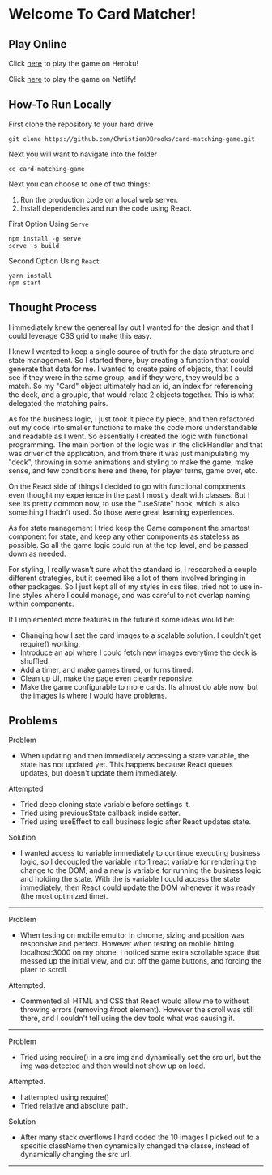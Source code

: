 # Welcome To Card Matcher!

## Play Online
Click [here](https://card-matching-game-christianb.herokuapp.com/) to play the game on Heroku!

Click [here](https://card-matcher-chistian-brooks.netlify.app/) to play the game on Netlify!

## How-To Run Locally

First clone the repository to your hard drive

```
git clone https://github.com/ChristianDBrooks/card-matching-game.git
```
Next you will want to navigate into the folder

```
cd card-matching-game
```

Next you can choose to one of two things:

1) Run the production code on a local web server.
2) Install dependencies and run the code using React.

First Option Using `Serve`
```
npm install -g serve
serve -s build
```

Second Option Using `React`
```
yarn install
npm start
```

## Thought Process

I immediately knew the genereal lay out I wanted for the design and that I could leverage CSS grid to make this easy.

I knew I wanted to keep a single source of truth for the data structure and state management. So I started there, buy creating a function that could generate that data for me. I wanted to create pairs of objects, that I could see if they were in the same group, and if they were, they would be a match. So my "Card" object ultimately had an id, an index for referencing the deck, and a groupId, that would relate 2 objects together. This is what delegated the matching pairs.

As for the business logic, I just took it piece by piece, and then refactored out my code into smaller functions to make the code more understandable and readable as I went. So essentially I created the logic with functional programming. The main portion of the logic was in the clickHandler and that was driver of the application, and from there it was just manipulating my "deck", throwing in some animations and styling to make the game, make sense, and few conditions here and there, for player turns, game over, etc.

On the React side of things I decided to go with functional components even thought my experience in the past I mostly dealt with classes. But I see its pretty common now, to use the "useState" hook, which is also something I hadn't used. So those were great learning experiences.

As for state management I tried keep the Game component the smartest component for state, and keep any other components as stateless as possible. So all the game logic could run at the top level, and be passed down as needed.

For styling, I really wasn't sure what the standard is, I researched a couple different strategies, but it seemed like a lot of them involved bringing in other packages. So I just kept all of my styles in css files, tried not to use in-line styles where I could manage, and was careful to not overlap naming within components.

If I implemented more features in the future it some ideas would be:
* Changing how I set the card images to a scalable solution. I couldn't get require() working.
* Introduce an api where I could fetch new images everytime the deck is shuffled.
* Add a timer, and make games timed, or turns timed.
* Clean up UI, make the page even cleanly reponsive.
* Make the game configurable to more cards. Its almost do able now, but the images is where I would have problems.

## Problems

Problem
* When updating and then immediately accessing a state variable, the state has not updated yet. This happens because React queues updates, but doesn't update them immediately.

Attempted
* Tried deep cloning state variable before settings it.
* Tried using previousState callback inside setter.
* Tried using useEffect to call business logic after React updates state.

Solution
* I wanted access to variable immediately to continue executing business logic, so I decoupled the variable into 1 react variable for rendering the change to the DOM, and a new js variable for running the business logic and holding the state. With the js variable I could access the state immediately, then React could update the DOM whenever it was ready (the most optimized time).

---

Problem
* When testing on mobile emultor in chrome, sizing and position was responsive and perfect. However when testing on mobile hitting localhost:3000 on my phone, I noticed some extra scrollable space that messed up the initial view, and cut off the game buttons, and forcing the plaer to scroll.

Attempted.
* Commented all HTML and CSS that React would allow me to without throwing errors (removing #root element). However the scroll was still there, and I couldn't tell using the dev tools what was causing it.

---

Problem
* Tried using require() in a src img and dynamically set the src url, but the img was detected and then would not show up on load.

Attempted.
* I attempted using require()
* Tried relative and absolute path.

Solution
* After many stack overflows I hard coded the 10 images I picked out to a specific className then dynamically changed the classe, instead of dynamically changing the src url.

---